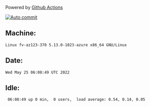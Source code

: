 Powered by [Github Actions](https://github.com/features/actions)

[![Auto commit](https://github.com/gyfary/workstation/workflows/Auto%20commit/badge.svg)](https://github.com/gyfary/workstation/actions?query=workflow%3A%22Auto+commit%22)

## Machine:
```
Linux fv-az123-370 5.13.0-1023-azure x86_64 GNU/Linux
```
## Date:
```
Wed May 25 06:08:49 UTC 2022
```
## Idle:
```
 06:08:49 up 0 min,  0 users,  load average: 0.54, 0.14, 0.05
```
